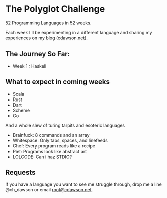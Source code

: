 The Polyglot Challenge
======================

52 Programming Languages in 52 weeks.

Each week I'll be experimenting in a different language and sharing my experiences on my blog (cdawson.net).

The Journey So Far:
-------------------

+ Week 1 : Haskell

What to expect in coming weeks
------------------------------

+ Scala
+ Rust
+ Dart
+ Scheme
+ Go

And a whole slew of turing tarpits and esoteric languages
+ Brainfuck: 8 commands and an array
+ Whitespace: Only tabs, spaces, and linefeeds
+ Chef: Every program reads like a recipe
+ Piet: Programs look like abstract art
+ LOLCODE: Can i haz STDIO?

Requests
--------

If you have a language you want to see me struggle through, drop me a line @ch_dawson or email root@cdawson.net.